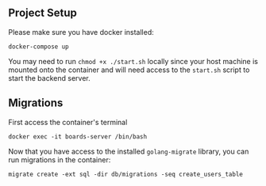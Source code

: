 ## Project Setup

Please make sure you have docker installed:

`docker-compose up`

You may need to run `chmod +x ./start.sh` locally since your host machine is mounted onto the container and will need access to the `start.sh` script to start the backend server.

## Migrations

First access the container's terminal

`docker exec -it boards-server /bin/bash`

Now that you have access to the installed `golang-migrate` library, you can run migrations in the container:

`migrate create -ext sql -dir db/migrations -seq create_users_table`